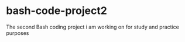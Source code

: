 # bash-code-project2
The second Bash coding project i am working on for study and practice purposes 
